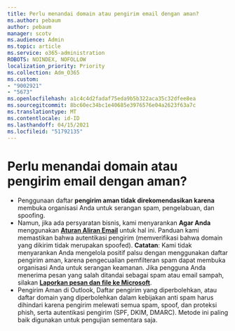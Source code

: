 ```yaml
---
title: Perlu menandai domain atau pengirim email dengan aman?
ms.author: pebaum
author: pebaum
manager: scotv
ms.audience: Admin
ms.topic: article
ms.service: o365-administration
ROBOTS: NOINDEX, NOFOLLOW
localization_priority: Priority
ms.collection: Adm_O365
ms.custom:
- "9002921"
- "5673"
ms.openlocfilehash: a1c4c4d2fadaf75eda9b5b322aca35c32dfee8ea
ms.sourcegitcommit: 8bc60ec34bc1e40685e3976576e04a2623f63a7c
ms.translationtype: MT
ms.contentlocale: id-ID
ms.lasthandoff: 04/15/2021
ms.locfileid: "51792135"
---
```

# <a name="need-to-mark-a-domain-or-email-sender-safe"></a>Perlu menandai domain atau pengirim email dengan aman?

- Penggunaan daftar **pengirim aman tidak direkomendasikan karena** membuka organisasi Anda untuk serangan spam, pengelabuan, dan spoofing.
- Namun, jika ada persyaratan bisnis, kami menyarankan **Agar Anda** menggunakan **[Aturan Aliran Email](https://docs.microsoft.com/microsoft-365/security/office-365-security/create-safe-sender-lists-in-office-365?view=o365-worldwide#recommended-use-mail-flow-rules)** untuk hal ini. Panduan kami memastikan bahwa autentikasi pengirim (memverifikasi bahwa domain yang dikirim tidak merupakan spoofed). **Catatan**: Kami tidak menyarankan Anda mengelola positif palsu dengan menggunakan daftar pengirim aman, karena pengecualian pemfilteran spam dapat membuka organisasi Anda untuk serangan keamanan. Jika pengguna Anda menerima pesan yang salah ditandai sebagai spam atau email sampah, silakan **[Laporkan pesan dan file ke Microsoft](https://protection.office.com/reportsubmission)**.
- Pengirim Aman di Outlook, Daftar pengirim yang diperbolehkan, atau  daftar domain yang diperbolehkan dalam kebijakan anti spam harus dihindari karena pengirim melewati semua spam, spoof, dan proteksi phish, serta autentikasi pengirim (SPF, DKIM, DMARC). Metode ini paling baik digunakan untuk pengujian sementara saja.
